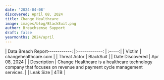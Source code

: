 ```yaml
---
date: '2024-04-08'
discovered: April 08, 2024
title: Change Healthcare
image: images/blog/BlackSuit.png
author: Breachsense Support
draft: false
yearmonths: 2024/april
---
```


| Data Breach Report------------:     |:-------------:    | :-----:|
| Victim      | changehealthcare.com      | 
| Threat Actor      | BlackSuit      | 
| Date Discovered      | Apr 08, 2024      | 
| Description      | Change Healthcare is a healthcare technology company that focuses on revenue and payment cycle management services.      | 
| Leak Size      | 4TB      | 

